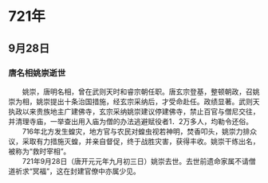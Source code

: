 # 721年
## 9月28日
### 唐名相姚崇逝世
　　姚崇，唐明名相，曾在武则天时和睿宗朝任职。唐玄宗登基，整顿朝政，召姚崇为相，姚崇提出十条治国措施，经玄宗采纳后，才受命赴任。政绩显著。武则天执政以来贵族地主广建佛寺，玄宗采纳姚崇建议停建佛寺，禁止百官与僧尼交往，并清理寺庙，一举查出用入庙为僧的办法逃避赋役者1．2万多人，均勒令还俗。<br>　　716年北方发生蝗灾，地方官与农民对蝗虫视若神明，焚香叩头，姚崇力排众议，采取有力措施灭蝗，并亲自督促，终于战胜灾害，获得丰收。姚崇干练出名，被称为“救时宰相”。<br>　　721年9月28日（唐开元元年九月初三日）姚崇去世。去世前遗命家属不请僧道祈求“冥福”，这在封建官僚中亦属少见。
<comment/>